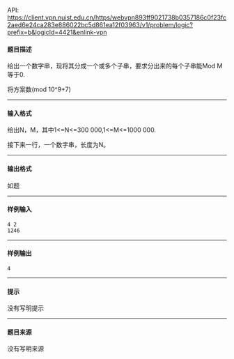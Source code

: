 API: https://client.vpn.nuist.edu.cn/https/webvpn893ff9021738b0357186c0f23fc2aed6e24ca283e886022bc5d861ea12f03963/v1/problem/logic?prefix=b&logicId=4421&enlink-vpn

#### 题目描述

给出一个数字串，现将其分成一个或多个子串，要求分出来的每个子串能Mod M等于0.

将方案数(mod 10^9+7)

---

#### 输入格式

给出N，M，其中1<=N<=300 000,1<=M<=1000 000.

接下来一行，一个数字串，长度为N。

---

#### 输出格式

如题 

---

#### 样例输入
```
4 2
1246
```

---

#### 样例输出
```
4
```

---

#### 提示

没有写明提示

---

#### 题目来源

没有写明来源